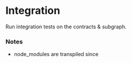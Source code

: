 # Integration

Run integration tests on the contracts & subgraph.

### Notes

- node_modules are transpiled since
